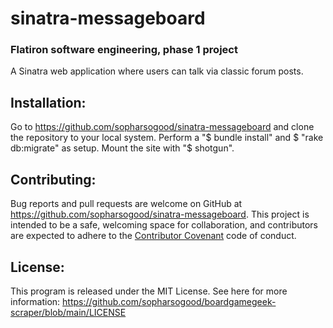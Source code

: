 # sinatra-messageboard
### Flatiron software engineering, phase 1 project

A Sinatra web application where users can talk via classic forum posts.

## Installation:

Go to https://github.com/sopharsogood/sinatra-messageboard and clone the repository to your local system. Perform a "$ bundle install" and $ "rake db:migrate" as setup. Mount the site with "$ shotgun".

## Contributing:

Bug reports and pull requests are welcome on GitHub at https://github.com/sopharsogood/sinatra-messageboard. This project is intended to be a safe, welcoming space for collaboration, and contributors are expected to adhere to the [Contributor Covenant](contributor-covenant.org) code of conduct.

## License:

This program is released under the MIT License. See here for more information:
https://github.com/sopharsogood/boardgamegeek-scraper/blob/main/LICENSE